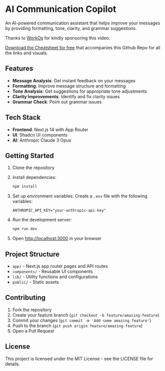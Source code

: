 # AI Communication Copilot

An AI-powered communication assistant that helps improve your messages by providing formatting, tone, clarity, and grammar suggestions.

Thanks to [WorkOs](https://dub.sh/workos-authkit) for kindly sponsoring this video.

[Download the Cheatsheet for free](https://dub.sh/agent-copilot) that accompanies this Github Repo for all the links and visuals.

## Features

- **Message Analysis**: Get instant feedback on your messages
- **Formatting**: Improve message structure and formatting
- **Tone Analysis**: Get suggestions for appropriate tone adjustments
- **Clarity Improvements**: Identify and fix clarity issues
- **Grammar Check**: Point out grammar issues

## Tech Stack

- **Frontend**: Next.js 14 with App Router
- **UI**: Shadcn UI components
- **AI**: Anthropic Claude 3 Opus

## Getting Started

1. Clone the repository
2. Install dependencies:

   ```bash
   npm install
   ```

3. Set up environment variables:
   Create a `.env` file with the following variables:

   ```
   ANTHROPIC_API_KEY="your-anthropic-api-key"
   ```

4. Run the development server:

   ```bash
   npm run dev
   ```

5. Open [http://localhost:3000](http://localhost:3000) in your browser

## Project Structure

- `app/` - Next.js app router pages and API routes
- `components/` - Reusable UI components
- `lib/` - Utility functions and configurations
- `public/` - Static assets

## Contributing

1. Fork the repository
2. Create your feature branch (`git checkout -b feature/amazing-feature`)
3. Commit your changes (`git commit -m 'Add some amazing feature'`)
4. Push to the branch (`git push origin feature/amazing-feature`)
5. Open a Pull Request

## License

This project is licensed under the MIT License - see the LICENSE file for details.
